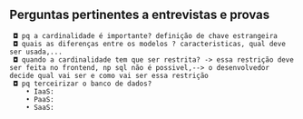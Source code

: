 ## Perguntas pertinentes a entrevistas e provas
  
     ◘ pq a cardinalidade é importante? definição de chave estrangeira
     ◘ quais as diferenças entre os modelos ? caracteristicas, qual deve ser usada,...
     ◘ quando a cardinalidade tem que ser restrita? -> essa restrição deve ser feita no frontend, np sql não é possivel,--> o desenvolvedor decide qual vai ser e como vai ser essa restrição
     ◘ pq terceirizar o banco de dados?
        • IaaS:
        • PaaS:
        • SaaS: 
    
